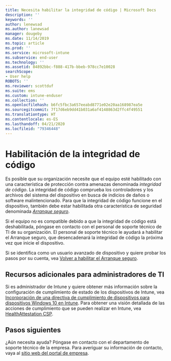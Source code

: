 ```yaml
---
title: Necesita habilitar la integridad de código | Microsoft Docs
description: ''
keywords: ''
author: lenewsad
ms.author: lanewsad
manager: dougeby
ms.date: 11/14/2019
ms.topic: article
ms.prod: ''
ms.service: microsoft-intune
ms.subservice: end-user
ms.technology: ''
ms.assetid: 84892bbc-f888-417b-bbeb-978cc7e10028
searchScope:
- User help
ROBOTS: ''
ms.reviewer: scottduf
ms.suite: ems
ms.custom: intune-enduser
ms.collection: ''
ms.openlocfilehash: b6fc5fbc3a657eeabd8771e02e20aa168987ea5e
ms.sourcegitcommit: 7f17d6eb9dd41b031a6af4148863d2ffc4f49551
ms.translationtype: HT
ms.contentlocale: es-ES
ms.lasthandoff: 04/21/2020
ms.locfileid: "79346448"
---
```

# <a name="enable-code-integrity"></a>Habilitación de la integridad de código

Es posible que su organización necesite que el equipo esté habilitado con una característica de protección contra amenazas denominada *integridad de código*. La integridad de código comprueba los controladores y los archivos del sistema del dispositivo en busca de indicios de daños o software malintencionado. Para que la integridad de código funcione en el dispositivo, también debe estar habilitada otra característica de seguridad denominada [*Arranque seguro*](https://docs.microsoft.com/windows/security/information-protection/secure-the-windows-10-boot-process#secure-boot).

Si el equipo no es compatible debido a que la integridad de código está deshabilitada, póngase en contacto con el personal de soporte técnico de TI de su organización. El personal de soporte técnico le ayudará a habilitar el Arranque seguro, que desencadenará la integridad de código la próxima vez que inicie el dispositivo. 

Si se identifica como un usuario avanzado de dispositivo y quiere probar los pasos por su cuenta, vea [Volver a habilitar el Arranque seguro](https://docs.microsoft.com/windows-hardware/manufacture/desktop/disabling-secure-boot#re-enable-secure-boot).

## <a name="additional-resources-for-it-administrators"></a>Recursos adicionales para administradores de TI

Si es administrador de Intune y quiere obtener más información sobre la configuración de cumplimiento de estado de los dispositivos de Intune, vea [Incorporación de una directiva de cumplimiento de dispositivos para dispositivos Windows 10 en Intune](https://docs.microsoft.com/intune/protect/compliance-policy-create-windows). Para obtener una visión detallada de las acciones de cumplimiento que se pueden realizar en Intune, vea [HealthAttestation CSP](https://docs.microsoft.com/windows/client-management/mdm/healthattestation-csp#step-8-take-appropriate-policy-action-based-on-evaluation-results).  

## <a name="next-steps"></a>Pasos siguientes

¿Aún necesita ayuda? Póngase en contacto con el departamento de soporte técnico de la empresa. Para averiguar su información de contacto, vaya al [sitio web del portal de empresa](https://go.microsoft.com/fwlink/?linkid=2010980).
